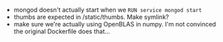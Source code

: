 * mongod doesn't actually start when we `RUN service mongod start`
* thumbs are expected in /static/thumbs.  Make symlink?
* make sure we're actually using OpenBLAS in numpy.  I'm not convinced the original Dockerfile does that...
